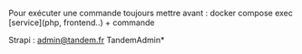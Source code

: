 Pour exécuter une commande toujours mettre avant :
docker compose exec [service](php, frontend..) + commande

Strapi :
admin@tandem.fr
TandemAdmin*